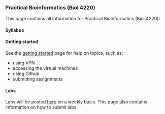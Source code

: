 ### Practical Bioinformatics (Biol 4220)

This page contains all information for Practical Bioinformatics (Biol 4220):

#### Syllabus

#### Getting started
See the [getting started](getting_started) page for help on topics, such as:
- using VPN
- accessing the virtual machines
- using Github
- submitting assignments

#### Labs
Labs will be posted [here](labs.md) on a weekly basis. This page also contains information on how to submit labs

